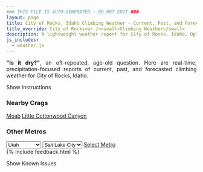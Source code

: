 ```yaml
---
### THIS FILE IS AUTO-GENERATED - DO NOT EDIT ###
layout: page
title: City of Rocks, Idaho Climbing Weather - Current, Past, and Forecasted Report
title_override: City of Rocks<br /><small>Climbing Weather</small>
description: A lightweight weather report for City of Rocks, Idaho. Optimized for slow internet connections.
js_includes:
  - weather.js
---
```


<section class="measure center lh-copy f5-ns f6 ph2 mv4" style="text-align: justify;">
<strong>"Is it dry?"</strong>, an oft-repeated, age-old question. Here are real-time,
precipitation-focused reports of current, past, and forecasted climbing weather for City of Rocks, Idaho.
</section>

<p id="settings-toggle" class="mw5 b center tc hover-light-red black-70 pointer">Show Instructions</p>
<section id="settings" class="overflow-hidden" style="display:none;">
    <div class="mv2 ph2 center">
        <div class="fn f6 tc pv2">
            <p class="measure lh-copy center"><strong>Show/hide hourly forecasts</strong> by clicking the desired day.</p>
            <hr class="mw5 p0 mv2 o-60 b0 bt b--light-red light-red bg-light-red">
            <p class="measure lh-copy center"><strong>Current and Past conditions</strong> are measured by the nearest weather station. <strong>Forecast conditions</strong> are calculated and polled separately.</p>
            <hr class="mw5 p0 mv2 o-60 b0 bt b--light-red light-red bg-light-red">
            <p class="measure lh-copy center"><strong>Having issues?</strong> Try <a id="clear-cache" class="no-underline relative fancy-link light-red hover-light-red" href="#">clearing the local cache</a>.</p>
            <hr class="mw5 p0 mv2 o-60 b0 bt b--light-red light-red bg-light-red">
            <p class="measure lh-copy center">Weather data sourced from <a class="no-underline fancy-link relative light-red" target="_blank" href="https://www.weather.gov/documentation/services-web-api">weather.gov</a>.</p>
        </div>
    </div>
</section>
<section id="weather" data-crag="city-of-rocks-idaho" class="mv4-ns mv3 ph2 center"></section>
<section id="nearby" class="tc lh-copy">
  <h3>Nearby Crags</h3>
<a class="nowrap no-underline fancy-link relative light-red mh3" href="/crags/moab-utah-weather.html">Moab</a>
<a class="nowrap no-underline fancy-link relative light-red mh3" href="/crags/little-cottonwood-canyon-utah-weather.html">Little Cottonwood Canyon</a>
</section>
<section id="nearby" class="tc lh-copy">
  <h3>Other Metros</h3>
  <select class="ma1 bg-near-white pa2" id="stateSel">
    <option value="Texas">Texas</option>
    <option value="Washington">Washington</option>
    <option value="Colorado">Colorado</option>
    <option value="Tennessee">Tennessee</option>
    <option value="Utah" selected>Utah</option>
    <option value="California">California</option>
  </select>
  <select class="ma1 bg-near-white pa2" id="citySel">
    <option value="Salt Lake City" selected>Salt Lake City</option>
  </select>
  <a id="selectMetro" class="f6 link dim ph3 pv2 ma1 dib white bg-light-red" href="/crags/salt-lake-city-utah-weather.html">Select Metro</a>
  <script>
    var states = [];
    states["Texas"] = "Austin"
    states["Washington"] = "Seattle"
    states["Colorado"] = "Denver"
    states["Tennessee"] = "Nashville"
    states["Utah"] = "Salt Lake City"
    states["California"] = "San Francisco|Los Angeles"
  </script>
</section>
{% include feedback.html %}
<p id="issues-toggle" class="mw5 b center tc hover-light-red black-70 pointer">Show Known Issues</p>
<section id="issues" class="overflow-hidden tc f6">
</section>

<script>
  var weekly_PIH_50_16 = {"updated":"2021-03-29T09:02:24+00:00","units":"us","forecastGenerator":"BaselineForecastGenerator","generatedAt":"2021-03-29T09:08:41+00:00","updateTime":"2021-03-29T09:02:24+00:00","validTimes":"2021-03-29T03:00:00+00:00/P8DT6H","elevation":{"value":1958.9496,"unitCode":"unit:m"},"periods":[{"number":1,"name":"Overnight","startTime":"2021-03-29T03:00:00-06:00","endTime":"2021-03-29T06:00:00-06:00","isDaytime":false,"temperature":19,"temperatureUnit":"F","temperatureTrend":"rising","windSpeed":"18 to 23 mph","windDirection":"WNW","icon":"https://api.weather.gov/icons/land/night/snow,20?size=medium","shortForecast":"Slight Chance Light Snow","detailedForecast":"A slight chance of snow after 5am. Partly cloudy. Low around 19, with temperatures rising to around 34 overnight. West northwest wind 18 to 23 mph, with gusts as high as 44 mph. Chance of precipitation is 20%. New snow accumulation of less than half an inch possible."},{"number":2,"name":"Monday","startTime":"2021-03-29T06:00:00-06:00","endTime":"2021-03-29T18:00:00-06:00","isDaytime":true,"temperature":32,"temperatureUnit":"F","temperatureTrend":"falling","windSpeed":"24 to 40 mph","windDirection":"NW","icon":"https://api.weather.gov/icons/land/day/blizzard,20/blizzard?size=medium","shortForecast":"Patchy Blowing Snow","detailedForecast":"A slight chance of snow before 11am, then patchy blowing snow and a slight chance of snow between 11am and 2pm. Mostly sunny. High near 32, with temperatures falling to around 29 in the afternoon. Northwest wind 24 to 40 mph, with gusts as high as 59 mph. Chance of precipitation is 20%. New snow accumulation of less than half an inch possible."},{"number":3,"name":"Monday Night","startTime":"2021-03-29T18:00:00-06:00","endTime":"2021-03-30T06:00:00-06:00","isDaytime":false,"temperature":17,"temperatureUnit":"F","temperatureTrend":null,"windSpeed":"13 to 24 mph","windDirection":"NW","icon":"https://api.weather.gov/icons/land/night/wind_few?size=medium","shortForecast":"Mostly Clear","detailedForecast":"Mostly clear, with a low around 17. Northwest wind 13 to 24 mph, with gusts as high as 36 mph."},{"number":4,"name":"Tuesday","startTime":"2021-03-30T06:00:00-06:00","endTime":"2021-03-30T18:00:00-06:00","isDaytime":true,"temperature":37,"temperatureUnit":"F","temperatureTrend":null,"windSpeed":"12 to 17 mph","windDirection":"NW","icon":"https://api.weather.gov/icons/land/day/few?size=medium","shortForecast":"Sunny","detailedForecast":"Sunny, with a high near 37. Northwest wind 12 to 17 mph, with gusts as high as 28 mph."},{"number":5,"name":"Tuesday Night","startTime":"2021-03-30T18:00:00-06:00","endTime":"2021-03-31T06:00:00-06:00","isDaytime":false,"temperature":21,"temperatureUnit":"F","temperatureTrend":null,"windSpeed":"8 to 16 mph","windDirection":"WNW","icon":"https://api.weather.gov/icons/land/night/skc?size=medium","shortForecast":"Clear","detailedForecast":"Clear, with a low around 21. West northwest wind 8 to 16 mph, with gusts as high as 29 mph."},{"number":6,"name":"Wednesday","startTime":"2021-03-31T06:00:00-06:00","endTime":"2021-03-31T18:00:00-06:00","isDaytime":true,"temperature":51,"temperatureUnit":"F","temperatureTrend":null,"windSpeed":"7 to 10 mph","windDirection":"SW","icon":"https://api.weather.gov/icons/land/day/skc?size=medium","shortForecast":"Sunny","detailedForecast":"Sunny, with a high near 51."},{"number":7,"name":"Wednesday Night","startTime":"2021-03-31T18:00:00-06:00","endTime":"2021-04-01T06:00:00-06:00","isDaytime":false,"temperature":29,"temperatureUnit":"F","temperatureTrend":null,"windSpeed":"10 mph","windDirection":"S","icon":"https://api.weather.gov/icons/land/night/skc?size=medium","shortForecast":"Clear","detailedForecast":"Clear, with a low around 29."},{"number":8,"name":"Thursday","startTime":"2021-04-01T06:00:00-06:00","endTime":"2021-04-01T18:00:00-06:00","isDaytime":true,"temperature":59,"temperatureUnit":"F","temperatureTrend":null,"windSpeed":"10 to 14 mph","windDirection":"S","icon":"https://api.weather.gov/icons/land/day/skc?size=medium","shortForecast":"Sunny","detailedForecast":"Sunny, with a high near 59."},{"number":9,"name":"Thursday Night","startTime":"2021-04-01T18:00:00-06:00","endTime":"2021-04-02T06:00:00-06:00","isDaytime":false,"temperature":37,"temperatureUnit":"F","temperatureTrend":null,"windSpeed":"10 to 14 mph","windDirection":"S","icon":"https://api.weather.gov/icons/land/night/skc?size=medium","shortForecast":"Clear","detailedForecast":"Clear, with a low around 37."},{"number":10,"name":"Friday","startTime":"2021-04-02T06:00:00-06:00","endTime":"2021-04-02T18:00:00-06:00","isDaytime":true,"temperature":65,"temperatureUnit":"F","temperatureTrend":null,"windSpeed":"8 to 14 mph","windDirection":"SW","icon":"https://api.weather.gov/icons/land/day/few?size=medium","shortForecast":"Sunny","detailedForecast":"Sunny, with a high near 65."},{"number":11,"name":"Friday Night","startTime":"2021-04-02T18:00:00-06:00","endTime":"2021-04-03T06:00:00-06:00","isDaytime":false,"temperature":40,"temperatureUnit":"F","temperatureTrend":null,"windSpeed":"8 to 15 mph","windDirection":"SSW","icon":"https://api.weather.gov/icons/land/night/few?size=medium","shortForecast":"Mostly Clear","detailedForecast":"Mostly clear, with a low around 40."},{"number":12,"name":"Saturday","startTime":"2021-04-03T06:00:00-06:00","endTime":"2021-04-03T18:00:00-06:00","isDaytime":true,"temperature":67,"temperatureUnit":"F","temperatureTrend":null,"windSpeed":"9 to 15 mph","windDirection":"SSW","icon":"https://api.weather.gov/icons/land/day/sct?size=medium","shortForecast":"Mostly Sunny","detailedForecast":"Mostly sunny, with a high near 67."},{"number":13,"name":"Saturday Night","startTime":"2021-04-03T18:00:00-06:00","endTime":"2021-04-04T06:00:00-06:00","isDaytime":false,"temperature":41,"temperatureUnit":"F","temperatureTrend":null,"windSpeed":"8 to 16 mph","windDirection":"SSW","icon":"https://api.weather.gov/icons/land/night/sct?size=medium","shortForecast":"Partly Cloudy","detailedForecast":"Partly cloudy, with a low around 41."},{"number":14,"name":"Sunday","startTime":"2021-04-04T06:00:00-06:00","endTime":"2021-04-04T18:00:00-06:00","isDaytime":true,"temperature":61,"temperatureUnit":"F","temperatureTrend":null,"windSpeed":"8 to 14 mph","windDirection":"SW","icon":"https://api.weather.gov/icons/land/day/sct?size=medium","shortForecast":"Mostly Sunny","detailedForecast":"Mostly sunny, with a high near 61."}]}
  var hourly_PIH_50_16 = {"@context":["https://geojson.org/geojson-ld/geojson-context.jsonld",{"@version":"1.1","wx":"https://api.weather.gov/ontology#","geo":"http://www.opengis.net/ont/geosparql#","unit":"http://codes.wmo.int/common/unit/","@vocab":"https://api.weather.gov/ontology#"}],"type":"Feature","geometry":{"type":"Polygon","coordinates":[[[-113.7370664,42.0796609],[-113.7330244,42.0580862],[-113.70393,42.0610877],[-113.7079659,42.0826627],[-113.7370664,42.0796609]]]},"properties":{"updated":"2021-03-29T09:02:24+00:00","units":"us","forecastGenerator":"HourlyForecastGenerator","generatedAt":"2021-03-29T09:08:46+00:00","updateTime":"2021-03-29T09:02:24+00:00","validTimes":"2021-03-29T03:00:00+00:00/P8DT6H","elevation":{"value":1958.9496,"unitCode":"unit:m"},"periods":[{"number":1,"name":"","startTime":"2021-03-29T03:00:00-06:00","endTime":"2021-03-29T04:00:00-06:00","isDaytime":false,"temperature":38,"temperatureUnit":"F","temperatureTrend":null,"windSpeed":"18 mph","windDirection":"W","icon":"https://api.weather.gov/icons/land/night/skc?size=small","shortForecast":"Clear","detailedForecast":""},{"number":2,"name":"","startTime":"2021-03-29T04:00:00-06:00","endTime":"2021-03-29T05:00:00-06:00","isDaytime":false,"temperature":36,"temperatureUnit":"F","temperatureTrend":null,"windSpeed":"22 mph","windDirection":"W","icon":"https://api.weather.gov/icons/land/night/wind_few?size=small","shortForecast":"Mostly Clear","detailedForecast":""},{"number":3,"name":"","startTime":"2021-03-29T05:00:00-06:00","endTime":"2021-03-29T06:00:00-06:00","isDaytime":false,"temperature":34,"temperatureUnit":"F","temperatureTrend":null,"windSpeed":"23 mph","windDirection":"WNW","icon":"https://api.weather.gov/icons/land/night/snow,20?size=small","shortForecast":"Slight Chance Light Snow","detailedForecast":""},{"number":4,"name":"","startTime":"2021-03-29T06:00:00-06:00","endTime":"2021-03-29T07:00:00-06:00","isDaytime":true,"temperature":30,"temperatureUnit":"F","temperatureTrend":null,"windSpeed":"40 mph","windDirection":"NW","icon":"https://api.weather.gov/icons/land/day/snow,20?size=small","shortForecast":"Slight Chance Light Snow","detailedForecast":""},{"number":5,"name":"","startTime":"2021-03-29T07:00:00-06:00","endTime":"2021-03-29T08:00:00-06:00","isDaytime":true,"temperature":23,"temperatureUnit":"F","temperatureTrend":null,"windSpeed":"38 mph","windDirection":"NW","icon":"https://api.weather.gov/icons/land/day/snow,20?size=small","shortForecast":"Slight Chance Light Snow","detailedForecast":""},{"number":6,"name":"","startTime":"2021-03-29T08:00:00-06:00","endTime":"2021-03-29T09:00:00-06:00","isDaytime":true,"temperature":21,"temperatureUnit":"F","temperatureTrend":null,"windSpeed":"37 mph","windDirection":"NW","icon":"https://api.weather.gov/icons/land/day/snow,20?size=small","shortForecast":"Slight Chance Light Snow","detailedForecast":""},{"number":7,"name":"","startTime":"2021-03-29T09:00:00-06:00","endTime":"2021-03-29T10:00:00-06:00","isDaytime":true,"temperature":21,"temperatureUnit":"F","temperatureTrend":null,"windSpeed":"36 mph","windDirection":"NW","icon":"https://api.weather.gov/icons/land/day/snow,20?size=small","shortForecast":"Slight Chance Light Snow","detailedForecast":""},{"number":8,"name":"","startTime":"2021-03-29T10:00:00-06:00","endTime":"2021-03-29T11:00:00-06:00","isDaytime":true,"temperature":22,"temperatureUnit":"F","temperatureTrend":null,"windSpeed":"33 mph","windDirection":"NW","icon":"https://api.weather.gov/icons/land/day/snow,20?size=small","shortForecast":"Slight Chance Light Snow","detailedForecast":""},{"number":9,"name":"","startTime":"2021-03-29T11:00:00-06:00","endTime":"2021-03-29T12:00:00-06:00","isDaytime":true,"temperature":24,"temperatureUnit":"F","temperatureTrend":null,"windSpeed":"31 mph","windDirection":"NW","icon":"https://api.weather.gov/icons/land/day/blizzard,20?size=small","shortForecast":"Patchy Blowing Snow","detailedForecast":""},{"number":10,"name":"","startTime":"2021-03-29T12:00:00-06:00","endTime":"2021-03-29T13:00:00-06:00","isDaytime":true,"temperature":26,"temperatureUnit":"F","temperatureTrend":null,"windSpeed":"32 mph","windDirection":"NW","icon":"https://api.weather.gov/icons/land/day/blizzard?size=small","shortForecast":"Patchy Blowing Snow","detailedForecast":""},{"number":11,"name":"","startTime":"2021-03-29T13:00:00-06:00","endTime":"2021-03-29T14:00:00-06:00","isDaytime":true,"temperature":27,"temperatureUnit":"F","temperatureTrend":null,"windSpeed":"32 mph","windDirection":"NW","icon":"https://api.weather.gov/icons/land/day/blizzard?size=small","shortForecast":"Patchy Blowing Snow","detailedForecast":""},{"number":12,"name":"","startTime":"2021-03-29T14:00:00-06:00","endTime":"2021-03-29T15:00:00-06:00","isDaytime":true,"temperature":28,"temperatureUnit":"F","temperatureTrend":null,"windSpeed":"28 mph","windDirection":"NW","icon":"https://api.weather.gov/icons/land/day/wind_sct?size=small","shortForecast":"Mostly Sunny","detailedForecast":""},{"number":13,"name":"","startTime":"2021-03-29T15:00:00-06:00","endTime":"2021-03-29T16:00:00-06:00","isDaytime":true,"temperature":29,"temperatureUnit":"F","temperatureTrend":null,"windSpeed":"28 mph","windDirection":"NW","icon":"https://api.weather.gov/icons/land/day/wind_few?size=small","shortForecast":"Sunny","detailedForecast":""},{"number":14,"name":"","startTime":"2021-03-29T16:00:00-06:00","endTime":"2021-03-29T17:00:00-06:00","isDaytime":true,"temperature":29,"temperatureUnit":"F","temperatureTrend":null,"windSpeed":"28 mph","windDirection":"NW","icon":"https://api.weather.gov/icons/land/day/wind_few?size=small","shortForecast":"Sunny","detailedForecast":""},{"number":15,"name":"","startTime":"2021-03-29T17:00:00-06:00","endTime":"2021-03-29T18:00:00-06:00","isDaytime":true,"temperature":29,"temperatureUnit":"F","temperatureTrend":null,"windSpeed":"24 mph","windDirection":"NW","icon":"https://api.weather.gov/icons/land/day/wind_few?size=small","shortForecast":"Sunny","detailedForecast":""},{"number":16,"name":"","startTime":"2021-03-29T18:00:00-06:00","endTime":"2021-03-29T19:00:00-06:00","isDaytime":false,"temperature":28,"temperatureUnit":"F","temperatureTrend":null,"windSpeed":"24 mph","windDirection":"NW","icon":"https://api.weather.gov/icons/land/night/wind_few?size=small","shortForecast":"Mostly Clear","detailedForecast":""},{"number":17,"name":"","startTime":"2021-03-29T19:00:00-06:00","endTime":"2021-03-29T20:00:00-06:00","isDaytime":false,"temperature":26,"temperatureUnit":"F","temperatureTrend":null,"windSpeed":"23 mph","windDirection":"NW","icon":"https://api.weather.gov/icons/land/night/wind_few?size=small","shortForecast":"Mostly Clear","detailedForecast":""},{"number":18,"name":"","startTime":"2021-03-29T20:00:00-06:00","endTime":"2021-03-29T21:00:00-06:00","isDaytime":false,"temperature":24,"temperatureUnit":"F","temperatureTrend":null,"windSpeed":"22 mph","windDirection":"NW","icon":"https://api.weather.gov/icons/land/night/wind_few?size=small","shortForecast":"Mostly Clear","detailedForecast":""},{"number":19,"name":"","startTime":"2021-03-29T21:00:00-06:00","endTime":"2021-03-29T22:00:00-06:00","isDaytime":false,"temperature":23,"temperatureUnit":"F","temperatureTrend":null,"windSpeed":"17 mph","windDirection":"NW","icon":"https://api.weather.gov/icons/land/night/few?size=small","shortForecast":"Mostly Clear","detailedForecast":""},{"number":20,"name":"","startTime":"2021-03-29T22:00:00-06:00","endTime":"2021-03-29T23:00:00-06:00","isDaytime":false,"temperature":22,"temperatureUnit":"F","temperatureTrend":null,"windSpeed":"17 mph","windDirection":"NW","icon":"https://api.weather.gov/icons/land/night/few?size=small","shortForecast":"Mostly Clear","detailedForecast":""},{"number":21,"name":"","startTime":"2021-03-29T23:00:00-06:00","endTime":"2021-03-30T00:00:00-06:00","isDaytime":false,"temperature":21,"temperatureUnit":"F","temperatureTrend":null,"windSpeed":"18 mph","windDirection":"NW","icon":"https://api.weather.gov/icons/land/night/few?size=small","shortForecast":"Mostly Clear","detailedForecast":""},{"number":22,"name":"","startTime":"2021-03-30T00:00:00-06:00","endTime":"2021-03-30T01:00:00-06:00","isDaytime":false,"temperature":21,"temperatureUnit":"F","temperatureTrend":null,"windSpeed":"18 mph","windDirection":"NW","icon":"https://api.weather.gov/icons/land/night/few?size=small","shortForecast":"Mostly Clear","detailedForecast":""},{"number":23,"name":"","startTime":"2021-03-30T01:00:00-06:00","endTime":"2021-03-30T02:00:00-06:00","isDaytime":false,"temperature":20,"temperatureUnit":"F","temperatureTrend":null,"windSpeed":"16 mph","windDirection":"NW","icon":"https://api.weather.gov/icons/land/night/few?size=small","shortForecast":"Mostly Clear","detailedForecast":""},{"number":24,"name":"","startTime":"2021-03-30T02:00:00-06:00","endTime":"2021-03-30T03:00:00-06:00","isDaytime":false,"temperature":20,"temperatureUnit":"F","temperatureTrend":null,"windSpeed":"14 mph","windDirection":"NW","icon":"https://api.weather.gov/icons/land/night/few?size=small","shortForecast":"Mostly Clear","detailedForecast":""},{"number":25,"name":"","startTime":"2021-03-30T03:00:00-06:00","endTime":"2021-03-30T04:00:00-06:00","isDaytime":false,"temperature":19,"temperatureUnit":"F","temperatureTrend":null,"windSpeed":"13 mph","windDirection":"WNW","icon":"https://api.weather.gov/icons/land/night/sct?size=small","shortForecast":"Partly Cloudy","detailedForecast":""},{"number":26,"name":"","startTime":"2021-03-30T04:00:00-06:00","endTime":"2021-03-30T05:00:00-06:00","isDaytime":false,"temperature":18,"temperatureUnit":"F","temperatureTrend":null,"windSpeed":"13 mph","windDirection":"WNW","icon":"https://api.weather.gov/icons/land/night/few?size=small","shortForecast":"Mostly Clear","detailedForecast":""},{"number":27,"name":"","startTime":"2021-03-30T05:00:00-06:00","endTime":"2021-03-30T06:00:00-06:00","isDaytime":false,"temperature":18,"temperatureUnit":"F","temperatureTrend":null,"windSpeed":"14 mph","windDirection":"WNW","icon":"https://api.weather.gov/icons/land/night/sct?size=small","shortForecast":"Partly Cloudy","detailedForecast":""},{"number":28,"name":"","startTime":"2021-03-30T06:00:00-06:00","endTime":"2021-03-30T07:00:00-06:00","isDaytime":true,"temperature":18,"temperatureUnit":"F","temperatureTrend":null,"windSpeed":"12 mph","windDirection":"WNW","icon":"https://api.weather.gov/icons/land/day/sct?size=small","shortForecast":"Mostly Sunny","detailedForecast":""},{"number":29,"name":"","startTime":"2021-03-30T07:00:00-06:00","endTime":"2021-03-30T08:00:00-06:00","isDaytime":true,"temperature":17,"temperatureUnit":"F","temperatureTrend":null,"windSpeed":"12 mph","windDirection":"WNW","icon":"https://api.weather.gov/icons/land/day/sct?size=small","shortForecast":"Mostly Sunny","detailedForecast":""},{"number":30,"name":"","startTime":"2021-03-30T08:00:00-06:00","endTime":"2021-03-30T09:00:00-06:00","isDaytime":true,"temperature":17,"temperatureUnit":"F","temperatureTrend":null,"windSpeed":"12 mph","windDirection":"WNW","icon":"https://api.weather.gov/icons/land/day/sct?size=small","shortForecast":"Mostly Sunny","detailedForecast":""},{"number":31,"name":"","startTime":"2021-03-30T09:00:00-06:00","endTime":"2021-03-30T10:00:00-06:00","isDaytime":true,"temperature":21,"temperatureUnit":"F","temperatureTrend":null,"windSpeed":"17 mph","windDirection":"NW","icon":"https://api.weather.gov/icons/land/day/few?size=small","shortForecast":"Sunny","detailedForecast":""},{"number":32,"name":"","startTime":"2021-03-30T10:00:00-06:00","endTime":"2021-03-30T11:00:00-06:00","isDaytime":true,"temperature":24,"temperatureUnit":"F","temperatureTrend":null,"windSpeed":"17 mph","windDirection":"NW","icon":"https://api.weather.gov/icons/land/day/few?size=small","shortForecast":"Sunny","detailedForecast":""},{"number":33,"name":"","startTime":"2021-03-30T11:00:00-06:00","endTime":"2021-03-30T12:00:00-06:00","isDaytime":true,"temperature":26,"temperatureUnit":"F","temperatureTrend":null,"windSpeed":"17 mph","windDirection":"NW","icon":"https://api.weather.gov/icons/land/day/few?size=small","shortForecast":"Sunny","detailedForecast":""},{"number":34,"name":"","startTime":"2021-03-30T12:00:00-06:00","endTime":"2021-03-30T13:00:00-06:00","isDaytime":true,"temperature":30,"temperatureUnit":"F","temperatureTrend":null,"windSpeed":"16 mph","windDirection":"NW","icon":"https://api.weather.gov/icons/land/day/sct?size=small","shortForecast":"Mostly Sunny","detailedForecast":""},{"number":35,"name":"","startTime":"2021-03-30T13:00:00-06:00","endTime":"2021-03-30T14:00:00-06:00","isDaytime":true,"temperature":32,"temperatureUnit":"F","temperatureTrend":null,"windSpeed":"16 mph","windDirection":"NW","icon":"https://api.weather.gov/icons/land/day/sct?size=small","shortForecast":"Mostly Sunny","detailedForecast":""},{"number":36,"name":"","startTime":"2021-03-30T14:00:00-06:00","endTime":"2021-03-30T15:00:00-06:00","isDaytime":true,"temperature":33,"temperatureUnit":"F","temperatureTrend":null,"windSpeed":"16 mph","windDirection":"NW","icon":"https://api.weather.gov/icons/land/day/sct?size=small","shortForecast":"Mostly Sunny","detailedForecast":""},{"number":37,"name":"","startTime":"2021-03-30T15:00:00-06:00","endTime":"2021-03-30T16:00:00-06:00","isDaytime":true,"temperature":35,"temperatureUnit":"F","temperatureTrend":null,"windSpeed":"17 mph","windDirection":"NW","icon":"https://api.weather.gov/icons/land/day/few?size=small","shortForecast":"Sunny","detailedForecast":""},{"number":38,"name":"","startTime":"2021-03-30T16:00:00-06:00","endTime":"2021-03-30T17:00:00-06:00","isDaytime":true,"temperature":36,"temperatureUnit":"F","temperatureTrend":null,"windSpeed":"17 mph","windDirection":"NW","icon":"https://api.weather.gov/icons/land/day/few?size=small","shortForecast":"Sunny","detailedForecast":""},{"number":39,"name":"","startTime":"2021-03-30T17:00:00-06:00","endTime":"2021-03-30T18:00:00-06:00","isDaytime":true,"temperature":36,"temperatureUnit":"F","temperatureTrend":null,"windSpeed":"17 mph","windDirection":"NW","icon":"https://api.weather.gov/icons/land/day/few?size=small","shortForecast":"Sunny","detailedForecast":""},{"number":40,"name":"","startTime":"2021-03-30T18:00:00-06:00","endTime":"2021-03-30T19:00:00-06:00","isDaytime":false,"temperature":35,"temperatureUnit":"F","temperatureTrend":null,"windSpeed":"16 mph","windDirection":"NW","icon":"https://api.weather.gov/icons/land/night/skc?size=small","shortForecast":"Clear","detailedForecast":""},{"number":41,"name":"","startTime":"2021-03-30T19:00:00-06:00","endTime":"2021-03-30T20:00:00-06:00","isDaytime":false,"temperature":33,"temperatureUnit":"F","temperatureTrend":null,"windSpeed":"16 mph","windDirection":"NW","icon":"https://api.weather.gov/icons/land/night/skc?size=small","shortForecast":"Clear","detailedForecast":""},{"number":42,"name":"","startTime":"2021-03-30T20:00:00-06:00","endTime":"2021-03-30T21:00:00-06:00","isDaytime":false,"temperature":30,"temperatureUnit":"F","temperatureTrend":null,"windSpeed":"16 mph","windDirection":"NW","icon":"https://api.weather.gov/icons/land/night/skc?size=small","shortForecast":"Clear","detailedForecast":""},{"number":43,"name":"","startTime":"2021-03-30T21:00:00-06:00","endTime":"2021-03-30T22:00:00-06:00","isDaytime":false,"temperature":27,"temperatureUnit":"F","temperatureTrend":null,"windSpeed":"12 mph","windDirection":"WNW","icon":"https://api.weather.gov/icons/land/night/skc?size=small","shortForecast":"Clear","detailedForecast":""},{"number":44,"name":"","startTime":"2021-03-30T22:00:00-06:00","endTime":"2021-03-30T23:00:00-06:00","isDaytime":false,"temperature":26,"temperatureUnit":"F","temperatureTrend":null,"windSpeed":"12 mph","windDirection":"WNW","icon":"https://api.weather.gov/icons/land/night/skc?size=small","shortForecast":"Clear","detailedForecast":""},{"number":45,"name":"","startTime":"2021-03-30T23:00:00-06:00","endTime":"2021-03-31T00:00:00-06:00","isDaytime":false,"temperature":25,"temperatureUnit":"F","temperatureTrend":null,"windSpeed":"12 mph","windDirection":"WNW","icon":"https://api.weather.gov/icons/land/night/skc?size=small","shortForecast":"Clear","detailedForecast":""},{"number":46,"name":"","startTime":"2021-03-31T00:00:00-06:00","endTime":"2021-03-31T01:00:00-06:00","isDaytime":false,"temperature":24,"temperatureUnit":"F","temperatureTrend":null,"windSpeed":"10 mph","windDirection":"W","icon":"https://api.weather.gov/icons/land/night/skc?size=small","shortForecast":"Clear","detailedForecast":""},{"number":47,"name":"","startTime":"2021-03-31T01:00:00-06:00","endTime":"2021-03-31T02:00:00-06:00","isDaytime":false,"temperature":23,"temperatureUnit":"F","temperatureTrend":null,"windSpeed":"10 mph","windDirection":"W","icon":"https://api.weather.gov/icons/land/night/skc?size=small","shortForecast":"Clear","detailedForecast":""},{"number":48,"name":"","startTime":"2021-03-31T02:00:00-06:00","endTime":"2021-03-31T03:00:00-06:00","isDaytime":false,"temperature":23,"temperatureUnit":"F","temperatureTrend":null,"windSpeed":"10 mph","windDirection":"W","icon":"https://api.weather.gov/icons/land/night/skc?size=small","shortForecast":"Clear","detailedForecast":""},{"number":49,"name":"","startTime":"2021-03-31T03:00:00-06:00","endTime":"2021-03-31T04:00:00-06:00","isDaytime":false,"temperature":22,"temperatureUnit":"F","temperatureTrend":null,"windSpeed":"8 mph","windDirection":"W","icon":"https://api.weather.gov/icons/land/night/skc?size=small","shortForecast":"Clear","detailedForecast":""},{"number":50,"name":"","startTime":"2021-03-31T04:00:00-06:00","endTime":"2021-03-31T05:00:00-06:00","isDaytime":false,"temperature":22,"temperatureUnit":"F","temperatureTrend":null,"windSpeed":"8 mph","windDirection":"W","icon":"https://api.weather.gov/icons/land/night/skc?size=small","shortForecast":"Clear","detailedForecast":""},{"number":51,"name":"","startTime":"2021-03-31T05:00:00-06:00","endTime":"2021-03-31T06:00:00-06:00","isDaytime":false,"temperature":22,"temperatureUnit":"F","temperatureTrend":null,"windSpeed":"8 mph","windDirection":"W","icon":"https://api.weather.gov/icons/land/night/skc?size=small","shortForecast":"Clear","detailedForecast":""},{"number":52,"name":"","startTime":"2021-03-31T06:00:00-06:00","endTime":"2021-03-31T07:00:00-06:00","isDaytime":true,"temperature":22,"temperatureUnit":"F","temperatureTrend":null,"windSpeed":"7 mph","windDirection":"WSW","icon":"https://api.weather.gov/icons/land/day/skc?size=small","shortForecast":"Sunny","detailedForecast":""},{"number":53,"name":"","startTime":"2021-03-31T07:00:00-06:00","endTime":"2021-03-31T08:00:00-06:00","isDaytime":true,"temperature":23,"temperatureUnit":"F","temperatureTrend":null,"windSpeed":"7 mph","windDirection":"WSW","icon":"https://api.weather.gov/icons/land/day/skc?size=small","shortForecast":"Sunny","detailedForecast":""},{"number":54,"name":"","startTime":"2021-03-31T08:00:00-06:00","endTime":"2021-03-31T09:00:00-06:00","isDaytime":true,"temperature":25,"temperatureUnit":"F","temperatureTrend":null,"windSpeed":"7 mph","windDirection":"WSW","icon":"https://api.weather.gov/icons/land/day/skc?size=small","shortForecast":"Sunny","detailedForecast":""},{"number":55,"name":"","startTime":"2021-03-31T09:00:00-06:00","endTime":"2021-03-31T10:00:00-06:00","isDaytime":true,"temperature":29,"temperatureUnit":"F","temperatureTrend":null,"windSpeed":"7 mph","windDirection":"SSW","icon":"https://api.weather.gov/icons/land/day/skc?size=small","shortForecast":"Sunny","detailedForecast":""},{"number":56,"name":"","startTime":"2021-03-31T10:00:00-06:00","endTime":"2021-03-31T11:00:00-06:00","isDaytime":true,"temperature":33,"temperatureUnit":"F","temperatureTrend":null,"windSpeed":"7 mph","windDirection":"SSW","icon":"https://api.weather.gov/icons/land/day/skc?size=small","shortForecast":"Sunny","detailedForecast":""},{"number":57,"name":"","startTime":"2021-03-31T11:00:00-06:00","endTime":"2021-03-31T12:00:00-06:00","isDaytime":true,"temperature":38,"temperatureUnit":"F","temperatureTrend":null,"windSpeed":"7 mph","windDirection":"SSW","icon":"https://api.weather.gov/icons/land/day/skc?size=small","shortForecast":"Sunny","detailedForecast":""},{"number":58,"name":"","startTime":"2021-03-31T12:00:00-06:00","endTime":"2021-03-31T13:00:00-06:00","isDaytime":true,"temperature":43,"temperatureUnit":"F","temperatureTrend":null,"windSpeed":"10 mph","windDirection":"SSW","icon":"https://api.weather.gov/icons/land/day/skc?size=small","shortForecast":"Sunny","detailedForecast":""},{"number":59,"name":"","startTime":"2021-03-31T13:00:00-06:00","endTime":"2021-03-31T14:00:00-06:00","isDaytime":true,"temperature":46,"temperatureUnit":"F","temperatureTrend":null,"windSpeed":"10 mph","windDirection":"SSW","icon":"https://api.weather.gov/icons/land/day/skc?size=small","shortForecast":"Sunny","detailedForecast":""},{"number":60,"name":"","startTime":"2021-03-31T14:00:00-06:00","endTime":"2021-03-31T15:00:00-06:00","isDaytime":true,"temperature":48,"temperatureUnit":"F","temperatureTrend":null,"windSpeed":"10 mph","windDirection":"SSW","icon":"https://api.weather.gov/icons/land/day/skc?size=small","shortForecast":"Sunny","detailedForecast":""},{"number":61,"name":"","startTime":"2021-03-31T15:00:00-06:00","endTime":"2021-03-31T16:00:00-06:00","isDaytime":true,"temperature":50,"temperatureUnit":"F","temperatureTrend":null,"windSpeed":"10 mph","windDirection":"SSW","icon":"https://api.weather.gov/icons/land/day/skc?size=small","shortForecast":"Sunny","detailedForecast":""},{"number":62,"name":"","startTime":"2021-03-31T16:00:00-06:00","endTime":"2021-03-31T17:00:00-06:00","isDaytime":true,"temperature":51,"temperatureUnit":"F","temperatureTrend":null,"windSpeed":"10 mph","windDirection":"SSW","icon":"https://api.weather.gov/icons/land/day/skc?size=small","shortForecast":"Sunny","detailedForecast":""},{"number":63,"name":"","startTime":"2021-03-31T17:00:00-06:00","endTime":"2021-03-31T18:00:00-06:00","isDaytime":true,"temperature":51,"temperatureUnit":"F","temperatureTrend":null,"windSpeed":"10 mph","windDirection":"SSW","icon":"https://api.weather.gov/icons/land/day/skc?size=small","shortForecast":"Sunny","detailedForecast":""},{"number":64,"name":"","startTime":"2021-03-31T18:00:00-06:00","endTime":"2021-03-31T19:00:00-06:00","isDaytime":false,"temperature":50,"temperatureUnit":"F","temperatureTrend":null,"windSpeed":"10 mph","windDirection":"SSW","icon":"https://api.weather.gov/icons/land/night/skc?size=small","shortForecast":"Clear","detailedForecast":""},{"number":65,"name":"","startTime":"2021-03-31T19:00:00-06:00","endTime":"2021-03-31T20:00:00-06:00","isDaytime":false,"temperature":46,"temperatureUnit":"F","temperatureTrend":null,"windSpeed":"10 mph","windDirection":"SSW","icon":"https://api.weather.gov/icons/land/night/skc?size=small","shortForecast":"Clear","detailedForecast":""},{"number":66,"name":"","startTime":"2021-03-31T20:00:00-06:00","endTime":"2021-03-31T21:00:00-06:00","isDaytime":false,"temperature":41,"temperatureUnit":"F","temperatureTrend":null,"windSpeed":"10 mph","windDirection":"SSW","icon":"https://api.weather.gov/icons/land/night/skc?size=small","shortForecast":"Clear","detailedForecast":""},{"number":67,"name":"","startTime":"2021-03-31T21:00:00-06:00","endTime":"2021-03-31T22:00:00-06:00","isDaytime":false,"temperature":37,"temperatureUnit":"F","temperatureTrend":null,"windSpeed":"10 mph","windDirection":"S","icon":"https://api.weather.gov/icons/land/night/skc?size=small","shortForecast":"Clear","detailedForecast":""},{"number":68,"name":"","startTime":"2021-03-31T22:00:00-06:00","endTime":"2021-03-31T23:00:00-06:00","isDaytime":false,"temperature":34,"temperatureUnit":"F","temperatureTrend":null,"windSpeed":"10 mph","windDirection":"S","icon":"https://api.weather.gov/icons/land/night/skc?size=small","shortForecast":"Clear","detailedForecast":""},{"number":69,"name":"","startTime":"2021-03-31T23:00:00-06:00","endTime":"2021-04-01T00:00:00-06:00","isDaytime":false,"temperature":33,"temperatureUnit":"F","temperatureTrend":null,"windSpeed":"10 mph","windDirection":"S","icon":"https://api.weather.gov/icons/land/night/skc?size=small","shortForecast":"Clear","detailedForecast":""},{"number":70,"name":"","startTime":"2021-04-01T00:00:00-06:00","endTime":"2021-04-01T01:00:00-06:00","isDaytime":false,"temperature":32,"temperatureUnit":"F","temperatureTrend":null,"windSpeed":"10 mph","windDirection":"S","icon":"https://api.weather.gov/icons/land/night/skc?size=small","shortForecast":"Clear","detailedForecast":""},{"number":71,"name":"","startTime":"2021-04-01T01:00:00-06:00","endTime":"2021-04-01T02:00:00-06:00","isDaytime":false,"temperature":32,"temperatureUnit":"F","temperatureTrend":null,"windSpeed":"10 mph","windDirection":"S","icon":"https://api.weather.gov/icons/land/night/skc?size=small","shortForecast":"Clear","detailedForecast":""},{"number":72,"name":"","startTime":"2021-04-01T02:00:00-06:00","endTime":"2021-04-01T03:00:00-06:00","isDaytime":false,"temperature":31,"temperatureUnit":"F","temperatureTrend":null,"windSpeed":"10 mph","windDirection":"S","icon":"https://api.weather.gov/icons/land/night/skc?size=small","shortForecast":"Clear","detailedForecast":""},{"number":73,"name":"","startTime":"2021-04-01T03:00:00-06:00","endTime":"2021-04-01T04:00:00-06:00","isDaytime":false,"temperature":30,"temperatureUnit":"F","temperatureTrend":null,"windSpeed":"10 mph","windDirection":"S","icon":"https://api.weather.gov/icons/land/night/skc?size=small","shortForecast":"Clear","detailedForecast":""},{"number":74,"name":"","startTime":"2021-04-01T04:00:00-06:00","endTime":"2021-04-01T05:00:00-06:00","isDaytime":false,"temperature":30,"temperatureUnit":"F","temperatureTrend":null,"windSpeed":"10 mph","windDirection":"S","icon":"https://api.weather.gov/icons/land/night/skc?size=small","shortForecast":"Clear","detailedForecast":""},{"number":75,"name":"","startTime":"2021-04-01T05:00:00-06:00","endTime":"2021-04-01T06:00:00-06:00","isDaytime":false,"temperature":30,"temperatureUnit":"F","temperatureTrend":null,"windSpeed":"10 mph","windDirection":"S","icon":"https://api.weather.gov/icons/land/night/skc?size=small","shortForecast":"Clear","detailedForecast":""},{"number":76,"name":"","startTime":"2021-04-01T06:00:00-06:00","endTime":"2021-04-01T07:00:00-06:00","isDaytime":true,"temperature":30,"temperatureUnit":"F","temperatureTrend":null,"windSpeed":"10 mph","windDirection":"S","icon":"https://api.weather.gov/icons/land/day/skc?size=small","shortForecast":"Sunny","detailedForecast":""},{"number":77,"name":"","startTime":"2021-04-01T07:00:00-06:00","endTime":"2021-04-01T08:00:00-06:00","isDaytime":true,"temperature":31,"temperatureUnit":"F","temperatureTrend":null,"windSpeed":"10 mph","windDirection":"S","icon":"https://api.weather.gov/icons/land/day/skc?size=small","shortForecast":"Sunny","detailedForecast":""},{"number":78,"name":"","startTime":"2021-04-01T08:00:00-06:00","endTime":"2021-04-01T09:00:00-06:00","isDaytime":true,"temperature":34,"temperatureUnit":"F","temperatureTrend":null,"windSpeed":"10 mph","windDirection":"S","icon":"https://api.weather.gov/icons/land/day/skc?size=small","shortForecast":"Sunny","detailedForecast":""},{"number":79,"name":"","startTime":"2021-04-01T09:00:00-06:00","endTime":"2021-04-01T10:00:00-06:00","isDaytime":true,"temperature":37,"temperatureUnit":"F","temperatureTrend":null,"windSpeed":"10 mph","windDirection":"S","icon":"https://api.weather.gov/icons/land/day/skc?size=small","shortForecast":"Sunny","detailedForecast":""},{"number":80,"name":"","startTime":"2021-04-01T10:00:00-06:00","endTime":"2021-04-01T11:00:00-06:00","isDaytime":true,"temperature":42,"temperatureUnit":"F","temperatureTrend":null,"windSpeed":"10 mph","windDirection":"S","icon":"https://api.weather.gov/icons/land/day/skc?size=small","shortForecast":"Sunny","detailedForecast":""},{"number":81,"name":"","startTime":"2021-04-01T11:00:00-06:00","endTime":"2021-04-01T12:00:00-06:00","isDaytime":true,"temperature":47,"temperatureUnit":"F","temperatureTrend":null,"windSpeed":"10 mph","windDirection":"S","icon":"https://api.weather.gov/icons/land/day/skc?size=small","shortForecast":"Sunny","detailedForecast":""},{"number":82,"name":"","startTime":"2021-04-01T12:00:00-06:00","endTime":"2021-04-01T13:00:00-06:00","isDaytime":true,"temperature":51,"temperatureUnit":"F","temperatureTrend":null,"windSpeed":"14 mph","windDirection":"S","icon":"https://api.weather.gov/icons/land/day/skc?size=small","shortForecast":"Sunny","detailedForecast":""},{"number":83,"name":"","startTime":"2021-04-01T13:00:00-06:00","endTime":"2021-04-01T14:00:00-06:00","isDaytime":true,"temperature":54,"temperatureUnit":"F","temperatureTrend":null,"windSpeed":"14 mph","windDirection":"S","icon":"https://api.weather.gov/icons/land/day/skc?size=small","shortForecast":"Sunny","detailedForecast":""},{"number":84,"name":"","startTime":"2021-04-01T14:00:00-06:00","endTime":"2021-04-01T15:00:00-06:00","isDaytime":true,"temperature":57,"temperatureUnit":"F","temperatureTrend":null,"windSpeed":"14 mph","windDirection":"S","icon":"https://api.weather.gov/icons/land/day/skc?size=small","shortForecast":"Sunny","detailedForecast":""},{"number":85,"name":"","startTime":"2021-04-01T15:00:00-06:00","endTime":"2021-04-01T16:00:00-06:00","isDaytime":true,"temperature":58,"temperatureUnit":"F","temperatureTrend":null,"windSpeed":"14 mph","windDirection":"S","icon":"https://api.weather.gov/icons/land/day/skc?size=small","shortForecast":"Sunny","detailedForecast":""},{"number":86,"name":"","startTime":"2021-04-01T16:00:00-06:00","endTime":"2021-04-01T17:00:00-06:00","isDaytime":true,"temperature":59,"temperatureUnit":"F","temperatureTrend":null,"windSpeed":"14 mph","windDirection":"S","icon":"https://api.weather.gov/icons/land/day/skc?size=small","shortForecast":"Sunny","detailedForecast":""},{"number":87,"name":"","startTime":"2021-04-01T17:00:00-06:00","endTime":"2021-04-01T18:00:00-06:00","isDaytime":true,"temperature":59,"temperatureUnit":"F","temperatureTrend":null,"windSpeed":"14 mph","windDirection":"S","icon":"https://api.weather.gov/icons/land/day/skc?size=small","shortForecast":"Sunny","detailedForecast":""},{"number":88,"name":"","startTime":"2021-04-01T18:00:00-06:00","endTime":"2021-04-01T19:00:00-06:00","isDaytime":false,"temperature":57,"temperatureUnit":"F","temperatureTrend":null,"windSpeed":"14 mph","windDirection":"S","icon":"https://api.weather.gov/icons/land/night/skc?size=small","shortForecast":"Clear","detailedForecast":""},{"number":89,"name":"","startTime":"2021-04-01T19:00:00-06:00","endTime":"2021-04-01T20:00:00-06:00","isDaytime":false,"temperature":54,"temperatureUnit":"F","temperatureTrend":null,"windSpeed":"14 mph","windDirection":"S","icon":"https://api.weather.gov/icons/land/night/skc?size=small","shortForecast":"Clear","detailedForecast":""},{"number":90,"name":"","startTime":"2021-04-01T20:00:00-06:00","endTime":"2021-04-01T21:00:00-06:00","isDaytime":false,"temperature":50,"temperatureUnit":"F","temperatureTrend":null,"windSpeed":"14 mph","windDirection":"S","icon":"https://api.weather.gov/icons/land/night/skc?size=small","shortForecast":"Clear","detailedForecast":""},{"number":91,"name":"","startTime":"2021-04-01T21:00:00-06:00","endTime":"2021-04-01T22:00:00-06:00","isDaytime":false,"temperature":46,"temperatureUnit":"F","temperatureTrend":null,"windSpeed":"13 mph","windDirection":"S","icon":"https://api.weather.gov/icons/land/night/skc?size=small","shortForecast":"Clear","detailedForecast":""},{"number":92,"name":"","startTime":"2021-04-01T22:00:00-06:00","endTime":"2021-04-01T23:00:00-06:00","isDaytime":false,"temperature":43,"temperatureUnit":"F","temperatureTrend":null,"windSpeed":"13 mph","windDirection":"S","icon":"https://api.weather.gov/icons/land/night/skc?size=small","shortForecast":"Clear","detailedForecast":""},{"number":93,"name":"","startTime":"2021-04-01T23:00:00-06:00","endTime":"2021-04-02T00:00:00-06:00","isDaytime":false,"temperature":42,"temperatureUnit":"F","temperatureTrend":null,"windSpeed":"13 mph","windDirection":"S","icon":"https://api.weather.gov/icons/land/night/skc?size=small","shortForecast":"Clear","detailedForecast":""},{"number":94,"name":"","startTime":"2021-04-02T00:00:00-06:00","endTime":"2021-04-02T01:00:00-06:00","isDaytime":false,"temperature":41,"temperatureUnit":"F","temperatureTrend":null,"windSpeed":"12 mph","windDirection":"S","icon":"https://api.weather.gov/icons/land/night/skc?size=small","shortForecast":"Clear","detailedForecast":""},{"number":95,"name":"","startTime":"2021-04-02T01:00:00-06:00","endTime":"2021-04-02T02:00:00-06:00","isDaytime":false,"temperature":40,"temperatureUnit":"F","temperatureTrend":null,"windSpeed":"12 mph","windDirection":"S","icon":"https://api.weather.gov/icons/land/night/skc?size=small","shortForecast":"Clear","detailedForecast":""},{"number":96,"name":"","startTime":"2021-04-02T02:00:00-06:00","endTime":"2021-04-02T03:00:00-06:00","isDaytime":false,"temperature":40,"temperatureUnit":"F","temperatureTrend":null,"windSpeed":"12 mph","windDirection":"S","icon":"https://api.weather.gov/icons/land/night/skc?size=small","shortForecast":"Clear","detailedForecast":""},{"number":97,"name":"","startTime":"2021-04-02T03:00:00-06:00","endTime":"2021-04-02T04:00:00-06:00","isDaytime":false,"temperature":39,"temperatureUnit":"F","temperatureTrend":null,"windSpeed":"10 mph","windDirection":"SSW","icon":"https://api.weather.gov/icons/land/night/skc?size=small","shortForecast":"Clear","detailedForecast":""},{"number":98,"name":"","startTime":"2021-04-02T04:00:00-06:00","endTime":"2021-04-02T05:00:00-06:00","isDaytime":false,"temperature":39,"temperatureUnit":"F","temperatureTrend":null,"windSpeed":"10 mph","windDirection":"SSW","icon":"https://api.weather.gov/icons/land/night/skc?size=small","shortForecast":"Clear","detailedForecast":""},{"number":99,"name":"","startTime":"2021-04-02T05:00:00-06:00","endTime":"2021-04-02T06:00:00-06:00","isDaytime":false,"temperature":39,"temperatureUnit":"F","temperatureTrend":null,"windSpeed":"10 mph","windDirection":"SSW","icon":"https://api.weather.gov/icons/land/night/skc?size=small","shortForecast":"Clear","detailedForecast":""},{"number":100,"name":"","startTime":"2021-04-02T06:00:00-06:00","endTime":"2021-04-02T07:00:00-06:00","isDaytime":true,"temperature":39,"temperatureUnit":"F","temperatureTrend":null,"windSpeed":"10 mph","windDirection":"SSW","icon":"https://api.weather.gov/icons/land/day/skc?size=small","shortForecast":"Sunny","detailedForecast":""},{"number":101,"name":"","startTime":"2021-04-02T07:00:00-06:00","endTime":"2021-04-02T08:00:00-06:00","isDaytime":true,"temperature":40,"temperatureUnit":"F","temperatureTrend":null,"windSpeed":"10 mph","windDirection":"SSW","icon":"https://api.weather.gov/icons/land/day/skc?size=small","shortForecast":"Sunny","detailedForecast":""},{"number":102,"name":"","startTime":"2021-04-02T08:00:00-06:00","endTime":"2021-04-02T09:00:00-06:00","isDaytime":true,"temperature":42,"temperatureUnit":"F","temperatureTrend":null,"windSpeed":"10 mph","windDirection":"SSW","icon":"https://api.weather.gov/icons/land/day/skc?size=small","shortForecast":"Sunny","detailedForecast":""},{"number":103,"name":"","startTime":"2021-04-02T09:00:00-06:00","endTime":"2021-04-02T10:00:00-06:00","isDaytime":true,"temperature":45,"temperatureUnit":"F","temperatureTrend":null,"windSpeed":"8 mph","windDirection":"SSW","icon":"https://api.weather.gov/icons/land/day/few?size=small","shortForecast":"Sunny","detailedForecast":""},{"number":104,"name":"","startTime":"2021-04-02T10:00:00-06:00","endTime":"2021-04-02T11:00:00-06:00","isDaytime":true,"temperature":50,"temperatureUnit":"F","temperatureTrend":null,"windSpeed":"8 mph","windDirection":"SSW","icon":"https://api.weather.gov/icons/land/day/few?size=small","shortForecast":"Sunny","detailedForecast":""},{"number":105,"name":"","startTime":"2021-04-02T11:00:00-06:00","endTime":"2021-04-02T12:00:00-06:00","isDaytime":true,"temperature":55,"temperatureUnit":"F","temperatureTrend":null,"windSpeed":"8 mph","windDirection":"SSW","icon":"https://api.weather.gov/icons/land/day/few?size=small","shortForecast":"Sunny","detailedForecast":""},{"number":106,"name":"","startTime":"2021-04-02T12:00:00-06:00","endTime":"2021-04-02T13:00:00-06:00","isDaytime":true,"temperature":59,"temperatureUnit":"F","temperatureTrend":null,"windSpeed":"12 mph","windDirection":"SW","icon":"https://api.weather.gov/icons/land/day/few?size=small","shortForecast":"Sunny","detailedForecast":""},{"number":107,"name":"","startTime":"2021-04-02T13:00:00-06:00","endTime":"2021-04-02T14:00:00-06:00","isDaytime":true,"temperature":62,"temperatureUnit":"F","temperatureTrend":null,"windSpeed":"12 mph","windDirection":"SW","icon":"https://api.weather.gov/icons/land/day/few?size=small","shortForecast":"Sunny","detailedForecast":""},{"number":108,"name":"","startTime":"2021-04-02T14:00:00-06:00","endTime":"2021-04-02T15:00:00-06:00","isDaytime":true,"temperature":63,"temperatureUnit":"F","temperatureTrend":null,"windSpeed":"12 mph","windDirection":"SW","icon":"https://api.weather.gov/icons/land/day/few?size=small","shortForecast":"Sunny","detailedForecast":""},{"number":109,"name":"","startTime":"2021-04-02T15:00:00-06:00","endTime":"2021-04-02T16:00:00-06:00","isDaytime":true,"temperature":63,"temperatureUnit":"F","temperatureTrend":null,"windSpeed":"14 mph","windDirection":"WSW","icon":"https://api.weather.gov/icons/land/day/few?size=small","shortForecast":"Sunny","detailedForecast":""},{"number":110,"name":"","startTime":"2021-04-02T16:00:00-06:00","endTime":"2021-04-02T17:00:00-06:00","isDaytime":true,"temperature":63,"temperatureUnit":"F","temperatureTrend":null,"windSpeed":"14 mph","windDirection":"WSW","icon":"https://api.weather.gov/icons/land/day/few?size=small","shortForecast":"Sunny","detailedForecast":""},{"number":111,"name":"","startTime":"2021-04-02T17:00:00-06:00","endTime":"2021-04-02T18:00:00-06:00","isDaytime":true,"temperature":63,"temperatureUnit":"F","temperatureTrend":null,"windSpeed":"14 mph","windDirection":"WSW","icon":"https://api.weather.gov/icons/land/day/few?size=small","shortForecast":"Sunny","detailedForecast":""},{"number":112,"name":"","startTime":"2021-04-02T18:00:00-06:00","endTime":"2021-04-02T19:00:00-06:00","isDaytime":false,"temperature":61,"temperatureUnit":"F","temperatureTrend":null,"windSpeed":"15 mph","windDirection":"WSW","icon":"https://api.weather.gov/icons/land/night/few?size=small","shortForecast":"Mostly Clear","detailedForecast":""},{"number":113,"name":"","startTime":"2021-04-02T19:00:00-06:00","endTime":"2021-04-02T20:00:00-06:00","isDaytime":false,"temperature":57,"temperatureUnit":"F","temperatureTrend":null,"windSpeed":"15 mph","windDirection":"WSW","icon":"https://api.weather.gov/icons/land/night/few?size=small","shortForecast":"Mostly Clear","detailedForecast":""},{"number":114,"name":"","startTime":"2021-04-02T20:00:00-06:00","endTime":"2021-04-02T21:00:00-06:00","isDaytime":false,"temperature":53,"temperatureUnit":"F","temperatureTrend":null,"windSpeed":"15 mph","windDirection":"WSW","icon":"https://api.weather.gov/icons/land/night/few?size=small","shortForecast":"Mostly Clear","detailedForecast":""},{"number":115,"name":"","startTime":"2021-04-02T21:00:00-06:00","endTime":"2021-04-02T22:00:00-06:00","isDaytime":false,"temperature":49,"temperatureUnit":"F","temperatureTrend":null,"windSpeed":"10 mph","windDirection":"SSW","icon":"https://api.weather.gov/icons/land/night/few?size=small","shortForecast":"Mostly Clear","detailedForecast":""},{"number":116,"name":"","startTime":"2021-04-02T22:00:00-06:00","endTime":"2021-04-02T23:00:00-06:00","isDaytime":false,"temperature":47,"temperatureUnit":"F","temperatureTrend":null,"windSpeed":"10 mph","windDirection":"SSW","icon":"https://api.weather.gov/icons/land/night/few?size=small","shortForecast":"Mostly Clear","detailedForecast":""},{"number":117,"name":"","startTime":"2021-04-02T23:00:00-06:00","endTime":"2021-04-03T00:00:00-06:00","isDaytime":false,"temperature":45,"temperatureUnit":"F","temperatureTrend":null,"windSpeed":"10 mph","windDirection":"SSW","icon":"https://api.weather.gov/icons/land/night/few?size=small","shortForecast":"Mostly Clear","detailedForecast":""},{"number":118,"name":"","startTime":"2021-04-03T00:00:00-06:00","endTime":"2021-04-03T01:00:00-06:00","isDaytime":false,"temperature":44,"temperatureUnit":"F","temperatureTrend":null,"windSpeed":"9 mph","windDirection":"S","icon":"https://api.weather.gov/icons/land/night/few?size=small","shortForecast":"Mostly Clear","detailedForecast":""},{"number":119,"name":"","startTime":"2021-04-03T01:00:00-06:00","endTime":"2021-04-03T02:00:00-06:00","isDaytime":false,"temperature":44,"temperatureUnit":"F","temperatureTrend":null,"windSpeed":"9 mph","windDirection":"S","icon":"https://api.weather.gov/icons/land/night/few?size=small","shortForecast":"Mostly Clear","detailedForecast":""},{"number":120,"name":"","startTime":"2021-04-03T02:00:00-06:00","endTime":"2021-04-03T03:00:00-06:00","isDaytime":false,"temperature":43,"temperatureUnit":"F","temperatureTrend":null,"windSpeed":"9 mph","windDirection":"S","icon":"https://api.weather.gov/icons/land/night/few?size=small","shortForecast":"Mostly Clear","detailedForecast":""},{"number":121,"name":"","startTime":"2021-04-03T03:00:00-06:00","endTime":"2021-04-03T04:00:00-06:00","isDaytime":false,"temperature":43,"temperatureUnit":"F","temperatureTrend":null,"windSpeed":"8 mph","windDirection":"S","icon":"https://api.weather.gov/icons/land/night/few?size=small","shortForecast":"Mostly Clear","detailedForecast":""},{"number":122,"name":"","startTime":"2021-04-03T04:00:00-06:00","endTime":"2021-04-03T05:00:00-06:00","isDaytime":false,"temperature":43,"temperatureUnit":"F","temperatureTrend":null,"windSpeed":"8 mph","windDirection":"S","icon":"https://api.weather.gov/icons/land/night/few?size=small","shortForecast":"Mostly Clear","detailedForecast":""},{"number":123,"name":"","startTime":"2021-04-03T05:00:00-06:00","endTime":"2021-04-03T06:00:00-06:00","isDaytime":false,"temperature":42,"temperatureUnit":"F","temperatureTrend":null,"windSpeed":"8 mph","windDirection":"S","icon":"https://api.weather.gov/icons/land/night/few?size=small","shortForecast":"Mostly Clear","detailedForecast":""},{"number":124,"name":"","startTime":"2021-04-03T06:00:00-06:00","endTime":"2021-04-03T07:00:00-06:00","isDaytime":true,"temperature":42,"temperatureUnit":"F","temperatureTrend":null,"windSpeed":"10 mph","windDirection":"S","icon":"https://api.weather.gov/icons/land/day/sct?size=small","shortForecast":"Mostly Sunny","detailedForecast":""},{"number":125,"name":"","startTime":"2021-04-03T07:00:00-06:00","endTime":"2021-04-03T08:00:00-06:00","isDaytime":true,"temperature":43,"temperatureUnit":"F","temperatureTrend":null,"windSpeed":"10 mph","windDirection":"S","icon":"https://api.weather.gov/icons/land/day/sct?size=small","shortForecast":"Mostly Sunny","detailedForecast":""},{"number":126,"name":"","startTime":"2021-04-03T08:00:00-06:00","endTime":"2021-04-03T09:00:00-06:00","isDaytime":true,"temperature":44,"temperatureUnit":"F","temperatureTrend":null,"windSpeed":"10 mph","windDirection":"S","icon":"https://api.weather.gov/icons/land/day/sct?size=small","shortForecast":"Mostly Sunny","detailedForecast":""},{"number":127,"name":"","startTime":"2021-04-03T09:00:00-06:00","endTime":"2021-04-03T10:00:00-06:00","isDaytime":true,"temperature":47,"temperatureUnit":"F","temperatureTrend":null,"windSpeed":"9 mph","windDirection":"S","icon":"https://api.weather.gov/icons/land/day/sct?size=small","shortForecast":"Mostly Sunny","detailedForecast":""},{"number":128,"name":"","startTime":"2021-04-03T10:00:00-06:00","endTime":"2021-04-03T11:00:00-06:00","isDaytime":true,"temperature":52,"temperatureUnit":"F","temperatureTrend":null,"windSpeed":"9 mph","windDirection":"S","icon":"https://api.weather.gov/icons/land/day/sct?size=small","shortForecast":"Mostly Sunny","detailedForecast":""},{"number":129,"name":"","startTime":"2021-04-03T11:00:00-06:00","endTime":"2021-04-03T12:00:00-06:00","isDaytime":true,"temperature":57,"temperatureUnit":"F","temperatureTrend":null,"windSpeed":"9 mph","windDirection":"S","icon":"https://api.weather.gov/icons/land/day/sct?size=small","shortForecast":"Mostly Sunny","detailedForecast":""},{"number":130,"name":"","startTime":"2021-04-03T12:00:00-06:00","endTime":"2021-04-03T13:00:00-06:00","isDaytime":true,"temperature":62,"temperatureUnit":"F","temperatureTrend":null,"windSpeed":"13 mph","windDirection":"SSW","icon":"https://api.weather.gov/icons/land/day/sct?size=small","shortForecast":"Mostly Sunny","detailedForecast":""},{"number":131,"name":"","startTime":"2021-04-03T13:00:00-06:00","endTime":"2021-04-03T14:00:00-06:00","isDaytime":true,"temperature":64,"temperatureUnit":"F","temperatureTrend":null,"windSpeed":"13 mph","windDirection":"SSW","icon":"https://api.weather.gov/icons/land/day/sct?size=small","shortForecast":"Mostly Sunny","detailedForecast":""},{"number":132,"name":"","startTime":"2021-04-03T14:00:00-06:00","endTime":"2021-04-03T15:00:00-06:00","isDaytime":true,"temperature":65,"temperatureUnit":"F","temperatureTrend":null,"windSpeed":"13 mph","windDirection":"SSW","icon":"https://api.weather.gov/icons/land/day/sct?size=small","shortForecast":"Mostly Sunny","detailedForecast":""},{"number":133,"name":"","startTime":"2021-04-03T15:00:00-06:00","endTime":"2021-04-03T16:00:00-06:00","isDaytime":true,"temperature":65,"temperatureUnit":"F","temperatureTrend":null,"windSpeed":"15 mph","windDirection":"SW","icon":"https://api.weather.gov/icons/land/day/sct?size=small","shortForecast":"Mostly Sunny","detailedForecast":""},{"number":134,"name":"","startTime":"2021-04-03T16:00:00-06:00","endTime":"2021-04-03T17:00:00-06:00","isDaytime":true,"temperature":65,"temperatureUnit":"F","temperatureTrend":null,"windSpeed":"15 mph","windDirection":"SW","icon":"https://api.weather.gov/icons/land/day/sct?size=small","shortForecast":"Mostly Sunny","detailedForecast":""},{"number":135,"name":"","startTime":"2021-04-03T17:00:00-06:00","endTime":"2021-04-03T18:00:00-06:00","isDaytime":true,"temperature":65,"temperatureUnit":"F","temperatureTrend":null,"windSpeed":"15 mph","windDirection":"SW","icon":"https://api.weather.gov/icons/land/day/sct?size=small","shortForecast":"Mostly Sunny","detailedForecast":""},{"number":136,"name":"","startTime":"2021-04-03T18:00:00-06:00","endTime":"2021-04-03T19:00:00-06:00","isDaytime":false,"temperature":63,"temperatureUnit":"F","temperatureTrend":null,"windSpeed":"16 mph","windDirection":"SW","icon":"https://api.weather.gov/icons/land/night/sct?size=small","shortForecast":"Partly Cloudy","detailedForecast":""},{"number":137,"name":"","startTime":"2021-04-03T19:00:00-06:00","endTime":"2021-04-03T20:00:00-06:00","isDaytime":false,"temperature":60,"temperatureUnit":"F","temperatureTrend":null,"windSpeed":"16 mph","windDirection":"SW","icon":"https://api.weather.gov/icons/land/night/sct?size=small","shortForecast":"Partly Cloudy","detailedForecast":""},{"number":138,"name":"","startTime":"2021-04-03T20:00:00-06:00","endTime":"2021-04-03T21:00:00-06:00","isDaytime":false,"temperature":56,"temperatureUnit":"F","temperatureTrend":null,"windSpeed":"16 mph","windDirection":"SW","icon":"https://api.weather.gov/icons/land/night/sct?size=small","shortForecast":"Partly Cloudy","detailedForecast":""},{"number":139,"name":"","startTime":"2021-04-03T21:00:00-06:00","endTime":"2021-04-03T22:00:00-06:00","isDaytime":false,"temperature":53,"temperatureUnit":"F","temperatureTrend":null,"windSpeed":"10 mph","windDirection":"SSW","icon":"https://api.weather.gov/icons/land/night/sct?size=small","shortForecast":"Partly Cloudy","detailedForecast":""},{"number":140,"name":"","startTime":"2021-04-03T22:00:00-06:00","endTime":"2021-04-03T23:00:00-06:00","isDaytime":false,"temperature":51,"temperatureUnit":"F","temperatureTrend":null,"windSpeed":"10 mph","windDirection":"SSW","icon":"https://api.weather.gov/icons/land/night/sct?size=small","shortForecast":"Partly Cloudy","detailedForecast":""},{"number":141,"name":"","startTime":"2021-04-03T23:00:00-06:00","endTime":"2021-04-04T00:00:00-06:00","isDaytime":false,"temperature":49,"temperatureUnit":"F","temperatureTrend":null,"windSpeed":"10 mph","windDirection":"SSW","icon":"https://api.weather.gov/icons/land/night/sct?size=small","shortForecast":"Partly Cloudy","detailedForecast":""},{"number":142,"name":"","startTime":"2021-04-04T00:00:00-06:00","endTime":"2021-04-04T01:00:00-06:00","isDaytime":false,"temperature":48,"temperatureUnit":"F","temperatureTrend":null,"windSpeed":"9 mph","windDirection":"SSW","icon":"https://api.weather.gov/icons/land/night/sct?size=small","shortForecast":"Partly Cloudy","detailedForecast":""},{"number":143,"name":"","startTime":"2021-04-04T01:00:00-06:00","endTime":"2021-04-04T02:00:00-06:00","isDaytime":false,"temperature":47,"temperatureUnit":"F","temperatureTrend":null,"windSpeed":"9 mph","windDirection":"SSW","icon":"https://api.weather.gov/icons/land/night/sct?size=small","shortForecast":"Partly Cloudy","detailedForecast":""},{"number":144,"name":"","startTime":"2021-04-04T02:00:00-06:00","endTime":"2021-04-04T03:00:00-06:00","isDaytime":false,"temperature":46,"temperatureUnit":"F","temperatureTrend":null,"windSpeed":"9 mph","windDirection":"SSW","icon":"https://api.weather.gov/icons/land/night/sct?size=small","shortForecast":"Partly Cloudy","detailedForecast":""},{"number":145,"name":"","startTime":"2021-04-04T03:00:00-06:00","endTime":"2021-04-04T04:00:00-06:00","isDaytime":false,"temperature":45,"temperatureUnit":"F","temperatureTrend":null,"windSpeed":"8 mph","windDirection":"SSW","icon":"https://api.weather.gov/icons/land/night/sct?size=small","shortForecast":"Partly Cloudy","detailedForecast":""},{"number":146,"name":"","startTime":"2021-04-04T04:00:00-06:00","endTime":"2021-04-04T05:00:00-06:00","isDaytime":false,"temperature":44,"temperatureUnit":"F","temperatureTrend":null,"windSpeed":"8 mph","windDirection":"SSW","icon":"https://api.weather.gov/icons/land/night/sct?size=small","shortForecast":"Partly Cloudy","detailedForecast":""},{"number":147,"name":"","startTime":"2021-04-04T05:00:00-06:00","endTime":"2021-04-04T06:00:00-06:00","isDaytime":false,"temperature":44,"temperatureUnit":"F","temperatureTrend":null,"windSpeed":"8 mph","windDirection":"SSW","icon":"https://api.weather.gov/icons/land/night/sct?size=small","shortForecast":"Partly Cloudy","detailedForecast":""},{"number":148,"name":"","startTime":"2021-04-04T06:00:00-06:00","endTime":"2021-04-04T07:00:00-06:00","isDaytime":true,"temperature":44,"temperatureUnit":"F","temperatureTrend":null,"windSpeed":"9 mph","windDirection":"SW","icon":"https://api.weather.gov/icons/land/day/sct?size=small","shortForecast":"Mostly Sunny","detailedForecast":""},{"number":149,"name":"","startTime":"2021-04-04T07:00:00-06:00","endTime":"2021-04-04T08:00:00-06:00","isDaytime":true,"temperature":44,"temperatureUnit":"F","temperatureTrend":null,"windSpeed":"9 mph","windDirection":"SW","icon":"https://api.weather.gov/icons/land/day/sct?size=small","shortForecast":"Mostly Sunny","detailedForecast":""},{"number":150,"name":"","startTime":"2021-04-04T08:00:00-06:00","endTime":"2021-04-04T09:00:00-06:00","isDaytime":true,"temperature":45,"temperatureUnit":"F","temperatureTrend":null,"windSpeed":"9 mph","windDirection":"SW","icon":"https://api.weather.gov/icons/land/day/sct?size=small","shortForecast":"Mostly Sunny","detailedForecast":""},{"number":151,"name":"","startTime":"2021-04-04T09:00:00-06:00","endTime":"2021-04-04T10:00:00-06:00","isDaytime":true,"temperature":47,"temperatureUnit":"F","temperatureTrend":null,"windSpeed":"8 mph","windDirection":"SW","icon":"https://api.weather.gov/icons/land/day/sct?size=small","shortForecast":"Mostly Sunny","detailedForecast":""},{"number":152,"name":"","startTime":"2021-04-04T10:00:00-06:00","endTime":"2021-04-04T11:00:00-06:00","isDaytime":true,"temperature":50,"temperatureUnit":"F","temperatureTrend":null,"windSpeed":"8 mph","windDirection":"SW","icon":"https://api.weather.gov/icons/land/day/sct?size=small","shortForecast":"Mostly Sunny","detailedForecast":""},{"number":153,"name":"","startTime":"2021-04-04T11:00:00-06:00","endTime":"2021-04-04T12:00:00-06:00","isDaytime":true,"temperature":54,"temperatureUnit":"F","temperatureTrend":null,"windSpeed":"8 mph","windDirection":"SW","icon":"https://api.weather.gov/icons/land/day/sct?size=small","shortForecast":"Mostly Sunny","detailedForecast":""},{"number":154,"name":"","startTime":"2021-04-04T12:00:00-06:00","endTime":"2021-04-04T13:00:00-06:00","isDaytime":true,"temperature":57,"temperatureUnit":"F","temperatureTrend":null,"windSpeed":"12 mph","windDirection":"WSW","icon":"https://api.weather.gov/icons/land/day/sct?size=small","shortForecast":"Mostly Sunny","detailedForecast":""},{"number":155,"name":"","startTime":"2021-04-04T13:00:00-06:00","endTime":"2021-04-04T14:00:00-06:00","isDaytime":true,"temperature":59,"temperatureUnit":"F","temperatureTrend":null,"windSpeed":"12 mph","windDirection":"WSW","icon":"https://api.weather.gov/icons/land/day/sct?size=small","shortForecast":"Mostly Sunny","detailedForecast":""},{"number":156,"name":"","startTime":"2021-04-04T14:00:00-06:00","endTime":"2021-04-04T15:00:00-06:00","isDaytime":true,"temperature":61,"temperatureUnit":"F","temperatureTrend":null,"windSpeed":"12 mph","windDirection":"WSW","icon":"https://api.weather.gov/icons/land/day/sct?size=small","shortForecast":"Mostly Sunny","detailedForecast":""}]}}
  var crags_config = [
  {
    "name": "City of Rocks",
    "note": "Varnished and pocketed granite",
    "mountainProject": "https://www.mountainproject.com/area/105739322/city-of-rocks",
    "station": "RCKI1",
    "office": "PIH/50,16",
    "coordinates": [
      -113.7215,
      42.0760
    ]
  }
]</script>

